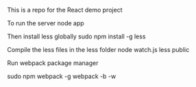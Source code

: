 This is a repo for the React demo project

To run the server
node app

Then  install less globally
sudo npm install -g less

Compile the less files in the less folder
node watch.js less public

Run webpack package manager

sudo npm webpack -g
webpack -b -w
